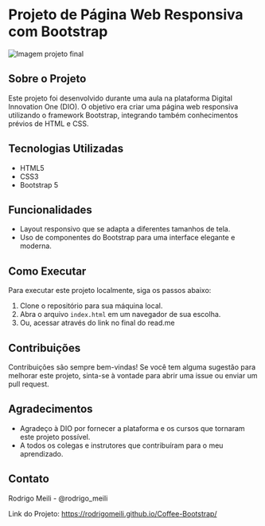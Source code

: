 # Projeto de Página Web Responsiva com Bootstrap

![Imagem projeto final](Assets/images/Screenshot-page.png)

## Sobre o Projeto
Este projeto foi desenvolvido durante uma aula na plataforma Digital Innovation One (DIO). O objetivo era criar uma página web responsiva utilizando o framework Bootstrap, integrando também conhecimentos prévios de HTML e CSS.

## Tecnologias Utilizadas
- HTML5
- CSS3
- Bootstrap 5

## Funcionalidades
- Layout responsivo que se adapta a diferentes tamanhos de tela.
- Uso de componentes do Bootstrap para uma interface elegante e moderna.

## Como Executar
Para executar este projeto localmente, siga os passos abaixo:
1. Clone o repositório para sua máquina local.
2. Abra o arquivo `index.html` em um navegador de sua escolha.
3. Ou, acessar através do link no final do read.me

## Contribuições
Contribuições são sempre bem-vindas! Se você tem alguma sugestão para melhorar este projeto, sinta-se à vontade para abrir uma issue ou enviar um pull request.

## Agradecimentos
- Agradeço à DIO por fornecer a plataforma e os cursos que tornaram este projeto possível.
- A todos os colegas e instrutores que contribuíram para o meu aprendizado.

## Contato
Rodrigo Meili - @rodrigo_meili

Link do Projeto: https://rodrigomeili.github.io/Coffee-Bootstrap/
